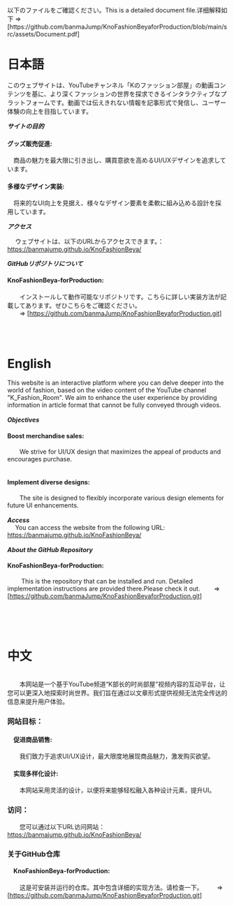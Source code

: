 <br>
以下のファイルをご確認ください。This is a detailed document file.详细解释如下 => [https://github.com/banmaJump/KnoFashionBeyaforProduction/blob/main/src/assets/Document.pdf]  
<br>

# 日本語  

このウェブサイトは、YouTubeチャンネル「Kのファッション部屋」の動画コンテンツを基に、より深くファッションの世界を探求できるインタラクティブなプラットフォームです。動画では伝えきれない情報を記事形式で発信し、ユーザー体験の向上を目指しています。  

***サイトの目的***

  #### グッズ販売促進:  
   &emsp;商品の魅力を最大限に引き出し、購買意欲を高めるUI/UXデザインを追求しています。  

  #### 多様なデザイン実装:  
   &emsp;将来的なUI向上を見据え、様々なデザイン要素を柔軟に組み込める設計を採用しています。  

***アクセス***  

   &emsp; ウェブサイトは、以下のURLからアクセスできます。：https://banmajump.github.io/KnoFashionBeya/  

***GitHubリポジトリについて***
  &emsp;
  #### KnoFashionBeya-forProduction: 
   &emsp;&emsp;インストールして動作可能なリポジトリです。こちらに詳しい実装方法が記載してあります。ぜひこちらをご確認ください。  
   &emsp;&emsp;=> [https://github.com/banmaJump/KnoFashionBeyaforProduction.git]  
<br>
<br>
<br>  
# English

This website is an interactive platform where you can delve deeper into the world of fashion, based on the video content of the YouTube channel "K_Fashion_Room". We aim to enhance the user experience by providing information in article format that cannot be fully conveyed through videos.  
<br> 
***Objectives***
  &emsp;
  #### Boost merchandise sales:  
   &emsp;&emsp;We strive for UI/UX design that maximizes the appeal of products and encourages purchase.  
   &emsp;
  #### Implement diverse designs:  
   &emsp;&emsp;The site is designed to flexibly incorporate various design elements for future UI enhancements.  
<br> 
***Access***   
  &emsp; You can access the website from the following URL: https://banmajump.github.io/KnoFashionBeya/
<br>
<br>
***About the GitHub Repository***
  &emsp;
  #### KnoFashionBeya-forProduction:
  &emsp;&emsp; This is the repository that can be installed and run.  Detailed implementation instructions are provided there.Please check it out. 
  &emsp;&emsp;=> [https://github.com/banmaJump/KnoFashionBeyaforProduction.git] 
<br>  
<br>  
<br>  
# <span>中文</span>
<br>
&emsp;&emsp;本网站是一个基于YouTube频道“K部长的时尚部屋”视频内容的互动平台，让您可以更深入地探索时尚世界。我们旨在通过以文章形式提供视频无法完全传达的信息来提升用户体验。
<br>

### <span>网站目标：</span>
#### &emsp;<span>促进商品销售:</span>
&emsp;&emsp;我们致力于追求UI/UX设计，最大限度地展现商品魅力，激发购买欲望。
#### &emsp;<span>实现多样化设计:</span>
&emsp;&emsp;本网站采用灵活的设计，以便将来能够轻松融入各种设计元素，提升UI。
<br>
### <span>访问：</span>
&emsp;&emsp;您可以通过以下URL访问网站：<a href="https://banmajump.github.io/KnoFashionBeya/">https://banmajump.github.io/KnoFashionBeya/</a>
<br>
### <span>关于GitHub仓库</span>
#### &emsp;<span>KnoFashionBeya-forProduction:</span>
&emsp;&emsp;这是可安装并运行的仓库。其中包含详细的实现方法。请检查一下。
&emsp;&emsp;=> [https://github.com/banmaJump/KnoFashionBeyaforProduction.git] 
<br>
